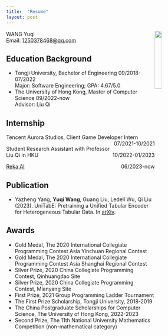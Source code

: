 ```yaml
---
title:  "Resume"
layout: post
---
```


<img src="../../../assets/img/me.jpg" style="float: right; margin: 0 0 0 0;" width="20%"/>


WANG Yuqi<br/>
Email: 1250378468@qq.com

## Education Background                                                           
- Tongji University, Bachelor of Engineering 09/2018-07/2022 <br/>
	Major: Software Engineering; 
	GPA: 4.67/5.0
- The University of Hong Kong, Master of Computer Science 09/2022-now<br/>
	Advisor: Liu Qi

## Internship
<p style="text-align:left;">
    Tencent Aurora Studios, Client Game Developer Intern
    <span style="float:right;">
        07/2021-10/2021
    </span>
</p>

<p style="text-align:left;">
    Student Research Assistant with Professor Liu Qi in HKU
    <span style="float:right;">
        10/2022-01/2023
    </span>
</p>

<p style="text-align:left;">
    <a href="https://reka.ai/">Reka AI</a>
    <span style="float:right;">
        06/2023-now
    </span>
</p>

## Publication
- Yazheng Yang, **Yuqi Wang**, Guang Liu, Ledell Wu, Qi Liu (2023). UniTabE: Pretraining a Unified Tabular Encoder for Heterogeneous Tabular Data. In [arXiv](https://arxiv.org/abs/2307.09249).

## Awards                                                                      
- Gold Medal, The 2020 International Collegiate Programming Contest Asia Yinchuan Regional Contest
- Gold Medal, The 2020 International Collegiate Programming Contest Asia Shanghai Regional Contest
- Silver Prize, 2020 China Collegiate Programming Contest, Qinhuangdao Site
- Silver Prize, 2020 China Collegiate Programming Contest, Mianyang Site
- First Prize, 2021 Group Programming Ladder Tournament
- The First Prize Scholarship, Tongji University, 2018-2019
- The China Postgraduate Scholarships for Computer Science, The University of Hong Kong, 2022-2023
- Second Prize, The 11th National University Mathematics Competition (non-mathematical category)
